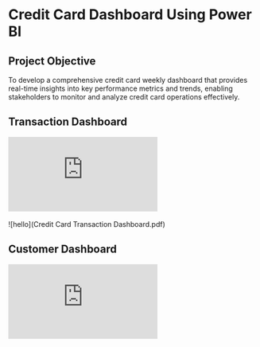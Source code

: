 # Credit Card Dashboard Using Power BI

## Project Objective

To develop a comprehensive credit card weekly dashboard that provides real-time insights into key performance metrics and trends, enabling stakeholders to monitor and analyze credit card operations effectively.

## Transaction Dashboard

![Transaction Dashboard](https://github.com/himanshu-banodha/Credit-Card-Dashboard-Power-BI/blob/main/Credit%20Card%20Transaction%20Dashboard.pdf)

![hello](Credit Card Transaction Dashboard.pdf)

## Customer Dashboard

![Transaction Dashboard](https://github.com/himanshu-banodha/Credit-Card-Dashboard-Power-BI/blob/main/Credit%20Card%20Customer%20Dashboard.pdf)
